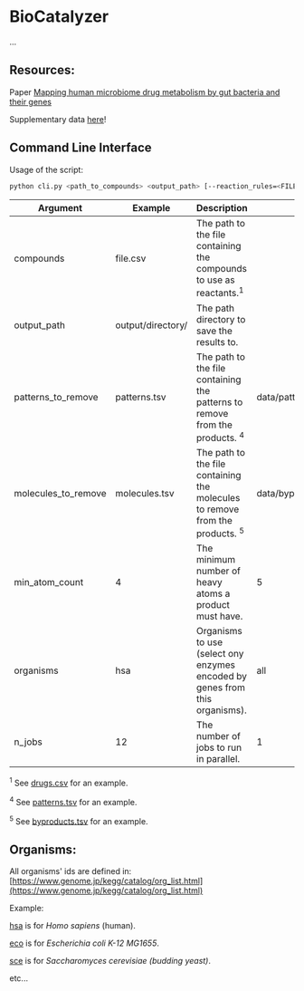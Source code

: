 # BioCatalyzer
...

## Resources:

Paper [Mapping human microbiome drug metabolism by gut bacteria and their genes](https://www.nature.com/articles/s41586-019-1291-3)

Supplementary data [here](https://www.nature.com/articles/s41586-019-1291-3#Sec53)!



## Command Line Interface

Usage of the script:

```bash
python cli.py <path_to_compounds> <output_path> [--reaction_rules=<FILE_PATH>] [--coreactants=<FILE_PATH>] [--patterns_to_remove=<FILE_PATH>] [--molecules_to_remove=<FILE_PATH>] [--min_atom_count=<INT>] [--n_jobs=<INT>]
```

| Argument            | Example            | Description                                                                             | Default                                   |
|---------------------|--------------------|-----------------------------------------------------------------------------------------|-------------------------------------------|
| compounds           | file.csv           | The path to the file containing the compounds to use as reactants.<sup>1</sup>          |                                           |
 | output_path         | output/directory/  | The path directory to save the results to.                                              |                                           |
| patterns_to_remove  | patterns.tsv       | The path to the file containing the patterns to remove from the products. <sup>4</sup>  | data/patterns_to_remove/patterns.tsv      |
| molecules_to_remove | molecules.tsv      | The path to the file containing the molecules to remove from the products. <sup>5</sup> | data/byproducts_to_remove/byproducts.tsv  |
| min_atom_count      | 4                  | The minimum number of heavy atoms a product must have.                                  | 5                                         |
| organisms           | hsa                | Organisms to use (select ony enzymes encoded by genes from this organisms).             | all                                       |
| n_jobs              | 12                 | The number of jobs to run in parallel.                                                  | 1                                         |

<sup>1</sup> See [drugs.csv](src/biocatalyzer/data/compounds/drugs.csv) for an example.

<sup>4</sup> See [patterns.tsv](src/biocatalyzer/data/patterns_to_remove/patterns.tsv) for an example.

<sup>5</sup> See [byproducts.tsv](src/biocatalyzer/data/byproducts_to_remove/byproducts.tsv) for an example.

## Organisms:

All organisms' ids are defined in: [https://www.genome.jp/kegg/catalog/org_list.html](https://www.genome.jp/kegg/catalog/org_list.html)

Example:

[hsa](https://www.genome.jp/kegg-bin/show_organism?org=hsa) is for *Homo sapiens* (human).

[eco](https://www.genome.jp/kegg-bin/show_organism?org=eco) is for *Escherichia coli K-12 MG1655*.

[sce](https://www.genome.jp/kegg-bin/show_organism?org=sce) is for *Saccharomyces cerevisiae (budding yeast)*.

etc...